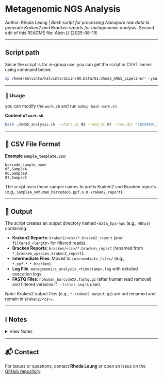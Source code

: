 # Metagenomic NGS Analysis

Author: Rhoda Leung | *Bash script for processing Nanopore raw data to generate Kraken2 and Bracken reports for metagenomic analysis.*
Second edit of this README file: Aixin LI (2025-08-19)

---


## Script path

Since the script is for in-group use, you can get the script in CVVT server using command below:

```bash
cp /home/kelvinto/kelvinto/aixin/00.Data/01.Rhoda_mNGS_pipeline/* <your/working/directory>
```

---

### 🚀 Usage

you can modify the ```work.sh``` and run ```nohup bash work.sh```

**Content of ```work.sh```**: 

```bash
bash ./mNGS_analysis.sh --start_bc 05 --end_bc 07 --raw_dir "20250401_1617_MN33269_FBB43311_bef60500,20230416_1520_MN34403_FAY26260_255430c4" --csv sample_template.csv
```

---

## 📄 CSV File Format

**Example `sample_template.csv`**:
```csv
barcode,sample_name
05,SampleA
06,SampleB
07,SampleC
```

The script uses these sample names to prefix Kraken2 and Bracken reports (e.g., `SampleA_nohuman_barcode05.ppf.0.0.kraken2_report`).

---

## 📂 Output

The script creates an output directory named `<data_hps>hps` (e.g., `48hps`) containing:

- **Kraken2 Reports**: `kraken2/<cs>/*.kraken2_report` (and `filtered_<length>` for filtered reads).
- **Bracken Reports**: `bracken/<cs>/*.bracken_report` (renamed from `*_bracken_species.kraken2_report`).
- **Intermediate Files**: Moved to `intermediate_files/` (e.g., `*.ppf.*.*.bracken`).
- **Log File**: `metagenomics_analysis_<timestamp>.log` with detailed execution logs.
- **FASTQ Files**: `nohuman_barcodeXX.fastq.gz` (after human read removal) and filtered versions if `--filter_seq` is used.

*Note*: Kraken2 output files (e.g., `*.kraken2_output.gz`) are not renamed and remain in `kraken2/<cs>/`.

---

## ℹ️ Notes

<details>
<summary>View Notes</summary>

- **Barcode Format**: Barcodes in `--start_bc`, `--end_bc`, and the CSV file must be two-digit numbers with leading zeros (e.g., `05`, not `5`).
- **Kraken2 Server**: Ensure `run_kraken2-server.sh` is present, as it is copied to the output directory and used for Kraken2 analysis.
- **Validation**: The script checks that `--start_bc` and `--end_bc` are two-digit numbers between `01` and `99`, and that `--start_bc` is not greater than `--end_bc`.
- **No sample CSV**: If no CSV file is provided, reports retain their original names (e.g., `nohuman_barcode05.ppf.0.0.kraken2_report`).
- **MinKNOW Version**: The script expects Nanopore data generated by MinKNOW version 24.11.8 to ensure compatibility with the no_sample_id/*/fastq_pass/barcodeXX directory raw data structure.
- **Bracken Reports**: `bracken/<cs>/*_bracken_species.kraken2_report` (prefixed with sample names from CSV if provided).
- **Dependency Versions**: Verify your system’s dependency versions match those listed (see [Dependency Versions](#dependency-versions)).

</details>

---

## 📬 Contact

For issues or questions, contact **Rhoda Leung** or open an issue on the [GitHub repository](https://github.com/your-repo/mNGS_analysis).
